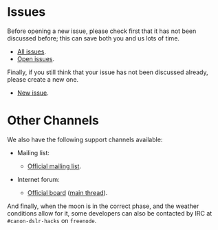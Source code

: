 # Issues #

Before opening a new issue, please check first that it has not been discussed before; this can save both you and us lots of time.

  * [All issues](http://code.google.com/p/400plus/issues/list?can=1).
  * [Open issues](http://code.google.com/p/400plus/issues/list?can=2).

Finally, if you still think that your issue has not been discussed already, please create a new one.

  * [New issue](http://code.google.com/p/400plus/issues/entry).

# Other Channels #

We also have the following support channels available:

  * Mailing list:
    * [Official mailing list](http://groups.google.com/group/400plus).

  * Internet forum:
    * [Official board](http://chdk.setepontos.com/index.php?board=33.0) ([main thread](http://chdk.setepontos.com/index.php?topic=3290.0)).

And finally, when the moon is in the correct phase, and the weather conditions allow for it, some developers can also be contacted by IRC at `#canon-dslr-hacks` on `freenode`.